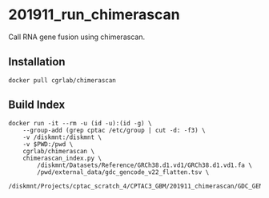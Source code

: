 # 201911_run_chimerascan
Call RNA gene fusion using chimerascan.

## Installation

    docker pull cgrlab/chimerascan

## Build Index

    docker run -it --rm -u (id -u):(id -g) \
        --group-add (grep cptac /etc/group | cut -d: -f3) \
        -v /diskmnt:/diskmnt \
        -v $PWD:/pwd \
        cgrlab/chimerascan \
        chimerascan_index.py \
            /diskmnt/Datasets/Reference/GRCh38.d1.vd1/GRCh38.d1.vd1.fa \
            /pwd/external_data/gdc_gencode_v22_flatten.tsv \
            /diskmnt/Projects/cptac_scratch_4/CPTAC3_GBM/201911_chimerascan/GDC_GENCODE_v22_index